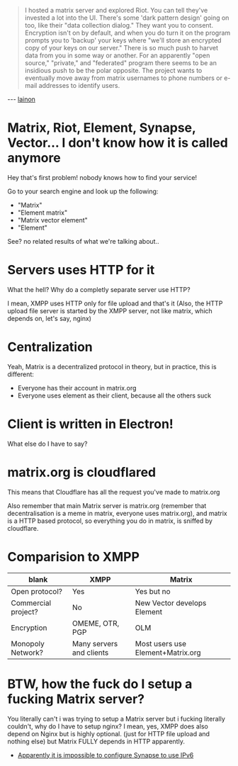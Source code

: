 >I hosted a matrix server and explored Riot. You can tell they've
>invested a lot into the UI. There's some 'dark pattern design' going
>on too, like their "data collection dialog." They want you to
>consent. Encryption isn't on by default, and when you do turn it on
>the program prompts you to 'backup' your keys where "we'll store an
>encrypted copy of your keys on our server." There is so much push to
>harvet data from you in some way or another. For an apparently "open
>source," "private," and "federated" program there seems to be an
>insidious push to be the polar opposite. The project wants to
>eventually move away from matrix usernames to phone numbers or e-mail
>addresses to identify users.

--- [lainon](https://lainchan.org/sec/res/10513.html#q10557)

# Matrix, Riot, Element, Synapse, Vector... I don't know how it is called anymore

Hey that's first problem! nobody knows how to find your service!

Go to your search engine and look up the following:

* "Matrix"
* "Element matrix"
* "Matrix vector element"
* "Element"

See? no related results of what we're talking about..

# Servers uses HTTP for it

What the hell? Why do a completly separate server use HTTP?

I mean, XMPP uses HTTP only for file upload and that's it (Also, the
HTTP upload file server is started by the XMPP server, not like
matrix, which depends on, let's say, nginx)

# Centralization

Yeah, Matrix is a decentralized protocol in theory, but in practice,
this is different:

* Everyone has their account in matrix.org
* Everyone uses element as their client, because all the others suck

# Client is written in Electron!

What else do I have to say?

# matrix.org is cloudflared

This means that Cloudflare has all the request you've made to
matrix.org

Also remember that main Matrix server is matrix.org (remember that
decentralisation is a meme in matrix, everyone uses matrix.org), and
matrix is a HTTP based protocol, so everything you do in matrix, is
sniffed by cloudflare.

# Comparision to XMPP

| blank               | XMPP                     | Matrix                            |
|---------------------|--------------------------|-----------------------------------|
| Open protocol?      | Yes                      | Yes but no                        |
| Commercial project? | No                       | New Vector develops Element       |
| Encryption          | OMEME, OTR, PGP          | OLM                               |
| Monopoly Network?   | Many servers and clients | Most users use Element+Matrix.org |

# BTW, how the fuck do I setup a fucking Matrix server?

You literally can't i was trying to setup a Matrix server but i
fucking literally couldn't, why do I have to setup nginx? I mean, yes,
XMPP does also depend on Nginx but is highly optional. (just for HTTP
file upload and nothing else) but Matrix FULLY depends in HTTP
apparently.

* [Apparently it is impossible to configure Synapse to use
  IPv6](https://mstdn.social/@stux/105414762591471537)
